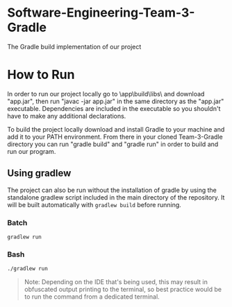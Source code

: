 # Software-Engineering-Team-3-Gradle
 The Gradle build implementation of our project

# How to Run 

In order to run our project locally go to \app\build\libs\ and download "app.jar", then run "javac -jar app.jar" in the same directory as the "app.jar" executable. Dependencies are included in the executable so you shouldn't have to make any additional declarations.

To build the project locally download and install Gradle to your machine and add it to your PATH environment. From there in your cloned Team-3-Gradle directory you can run "gradle build" and "gradle run" in order to build and run our program. 

## Using gradlew

The project can also be run without the installation of gradle by using the standalone gradlew script included in the main directory of the repository. It will be built automatically with `gradlew build` before running.

### Batch

```batch
gradlew run
```

### Bash

```bash
./gradlew run
```

> Note: Depending on the IDE that's being used, this may result in obfuscated output printing to the terminal, so best practice would be to run the command from a dedicated terminal.
